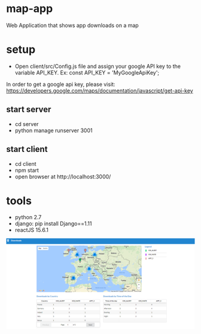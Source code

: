 # map-app
Web Application that shows app downloads on a map

# setup
- Open client/src/Config.js file and assign your google API key to the variable API_KEY. 
Ex:
const API_KEY = 'MyGoogleApiKey';

In order to get a google api key, please visit: https://developers.google.com/maps/documentation/javascript/get-api-key

## start server
- cd server
- python manage runserver 3001

## start client
- cd client
- npm start
- open browser at http://localhost:3000/

# tools
- python 2.7
- django:  pip install Django==1.11
- reactJS 15.6.1

![Alt text](/screenshots/home.png?raw=true "Home page screenshot")
